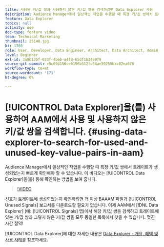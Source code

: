 ```yaml
---
title: 사용된 키/값 쌍과 사용하지 않은 키/값 쌍을 검색하려면 Data Explorer 사용
description: Audience Manager에서 일상적인 작업을 수행할 때 특정 키/값 쌍에서 트레이트가 생성되었는지 빠르게 확인해야 할 수 있습니다. 이 비디오는 Data Explorer을 확인하는 방법을 보여 줍니다.
feature: Data Explorer
topics: null
activity: use
doc-type: feature video
team: Technical Marketing
thumbnail: 25148.jpg
kt: 1760
role: User, Developer, Data Engineer, Architect, Data Architect, Admin, Leader
level: Beginner
exl-id: 3a9b135f-033f-4beb-a4f8-65df1b34e9f9
source-git-commit: e5c694156ce6196b312fc54ae59755bac07ea676
workflow-type: tm+mt
source-wordcount: '171'
ht-degree: 0%

---
```


# [!UICONTROL Data Explorer]을(를) 사용하여 AAM에서 사용 및 사용하지 않은 키/값 쌍을 검색합니다. {#using-data-explorer-to-search-for-used-and-unused-key-value-pairs-in-aam}

Audience Manager에서 일상적인 작업을 수행할 때 특정 키/값 쌍에서 트레이트가 생성되었는지 빠르게 확인해야 할 수 있습니다. 이 비디오는 [!UICONTROL Data Explorer]을(를) 통해 확인하는 방법을 보여 줍니다.

>[!VIDEO](https://video.tv.adobe.com/v/25148/?quality=12)

신호가 트레이트에 생성되었는지 확인하려면 더 이상 BAAAM 파일과 [!UICONTROL Unused Signals] 보고서를 다운로드할 필요가 없습니다. 이제 AAM에서 [!DNL Data Explorer] (예: [!UICONTROL Signals] 앱)에서 해당 키/값 쌍을 검색하고 트레이트에 있는 키/값 쌍과 그렇지 않은 키/값 쌍을 모두 동일한 목록에서 찾을 수 있습니다. 멋진 시간 절약!

[!UICONTROL Data Explorer]에 대한 자세한 내용은 [Data Explorer - 개요, 혜택 및 사용 사례](https://experienceleague.adobe.com/docs/audience-manager/user-guide/features/data-explorer/data-explorer-overview.html?lang=en)를 참조하세요.
